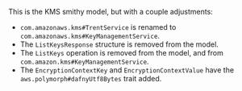 This is the KMS smithy model, but with a couple adjustments:

- `com.amazonaws.kms#TrentService` is renamed to `com.amazonaws.kms#KeyManagementService`.
- The `ListKeysResponse` structure is removed from the model.
- The `ListKeys` operation is removed from the model, and from `com.amazon.kms#KeyManagementService`.
- The `EncryptionContextKey` and `EncryptionContextValue` have the `aws.polymorph#dafnyUtf8Bytes` trait added.
